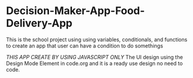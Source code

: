 # Decision-Maker-App-Food-Delivery-App
This is the school project using using variables, conditionals, and functions to create an app that user can have a condition to do somethings

*THIS APP CREATE BY USING JAVASCRIPT ONLY*
The UI design using the Design Mode Element in code.org and it is a ready use design no need to code.
